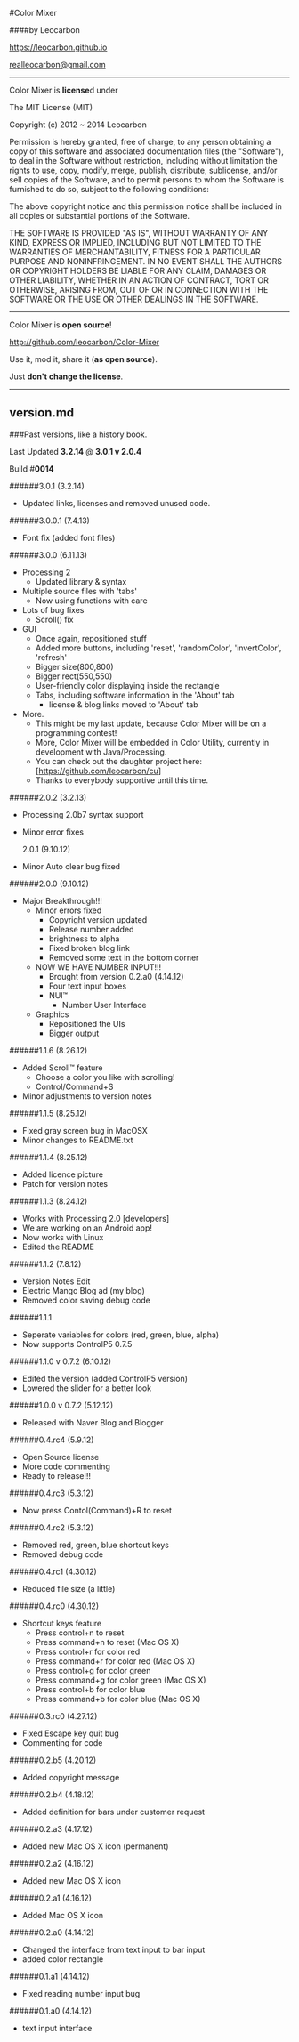 #Color Mixer

####by Leocarbon


<https://leocarbon.github.io>

<realleocarbon@gmail.com>

---
Color Mixer is **license**d under

The MIT License (MIT)

Copyright (c) 2012 ~ 2014 Leocarbon

Permission is hereby granted, free of charge, to any person obtaining a copy
of this software and associated documentation files (the "Software"), to deal
in the Software without restriction, including without limitation the rights
to use, copy, modify, merge, publish, distribute, sublicense, and/or sell
copies of the Software, and to permit persons to whom the Software is
furnished to do so, subject to the following conditions:

The above copyright notice and this permission notice shall be included in
all copies or substantial portions of the Software.

THE SOFTWARE IS PROVIDED "AS IS", WITHOUT WARRANTY OF ANY KIND, EXPRESS OR
IMPLIED, INCLUDING BUT NOT LIMITED TO THE WARRANTIES OF MERCHANTABILITY,
FITNESS FOR A PARTICULAR PURPOSE AND NONINFRINGEMENT. IN NO EVENT SHALL THE
AUTHORS OR COPYRIGHT HOLDERS BE LIABLE FOR ANY CLAIM, DAMAGES OR OTHER
LIABILITY, WHETHER IN AN ACTION OF CONTRACT, TORT OR OTHERWISE, ARISING FROM,
OUT OF OR IN CONNECTION WITH THE SOFTWARE OR THE USE OR OTHER DEALINGS IN
THE SOFTWARE.

---
Color Mixer is **open source**!

<http://github.com/leocarbon/Color-Mixer>

Use it, mod it, share it (**as open source**).

Just **don't change the license**.
  
---
version.md
---

###Past versions, like a history book.
  

  Last Updated **3.2.14** @ **3.0.1 v 2.0.4**
  
  Build #**0014**

######3.0.1 (3.2.14)
* Updated links, licenses and removed unused code.

######3.0.0.1 (7.4.13)
* Font fix (added font files)

######3.0.0 (6.11.13)
* Processing 2 
     * Updated library & syntax
* Multiple source files with 'tabs'
  * Now using functions with care
* Lots of bug fixes
  * Scroll() fix
* GUI
  * Once again, repositioned stuff
  * Added more buttons, including 'reset', 'randomColor', 'invertColor', 'refresh'
  * Bigger size(800,800)
  * Bigger rect(550,550)
  * User-friendly color displaying inside the rectangle
  * Tabs, including software information in the 'About' tab
    * license & blog links moved to 'About' tab
* More.
  * This might be my last update, because Color Mixer will be on a programming contest!
  * More, Color Mixer will be embedded in Color Utility, currently in development with Java/Processing.
  * You can check out the daughter project here: [https://github.com/leocarbon/cu]
  * Thanks to everybody supportive until this time.

######2.0.2 (3.2.13)
* Processing 2.0b7 syntax support
* Minor error fixes

  2.0.1 (9.10.12)
* Minor Auto clear bug fixed
   
######2.0.0 (9.10.12)
* Major Breakthrough!!!
  * Minor errors fixed
    * Copyright version updated
    * Release number added
    * brightness to alpha
    * Fixed broken blog link
    * Removed some text in the bottom corner
  * NOW WE HAVE NUMBER INPUT!!!
    * Brought from version 0.2.a0 (4.14.12)
    * Four text input boxes
    * NUI™
      * Number User Interface
  * Graphics
    * Repositioned the UIs
    * Bigger output
         
######1.1.6 (8.26.12)
* Added Scroll™ feature
  * Choose a color you like with scrolling!
  * Control/Command+S
* Minor adjustments to version notes
   
######1.1.5 (8.25.12)
* Fixed gray screen bug in MacOSX
* Minor changes to README.txt
   
######1.1.4 (8.25.12)
* Added licence picture
* Patch for version notes
   
######1.1.3 (8.24.12)
* Works with Processing 2.0 [developers]
* We are working on an Android app!
* Now works with Linux
* Edited the README
   
######1.1.2 (7.8.12)
* Version Notes Edit
* Electric Mango Blog ad (my blog)
* Removed color saving debug code
   
######1.1.1
* Seperate variables for colors (red, green, blue, alpha)
* Now supports ControlP5 0.7.5
   
######1.1.0 v 0.7.2 (6.10.12)
* Edited the version (added ControlP5 version) 
* Lowered the slider for a better look
   
######1.0.0 v 0.7.2 (5.12.12)
* Released with Naver Blog and Blogger
   
######0.4.rc4 (5.9.12)
* Open Source license
* More code commenting
* Ready to release!!!
   
######0.4.rc3 (5.3.12)
* Now press Contol(Command)+R to reset
   
######0.4.rc2 (5.3.12)
* Removed red, green, blue shortcut keys
* Removed debug code
   
######0.4.rc1 (4.30.12)
* Reduced file size (a little)
   
######0.4.rc0 (4.30.12)
* Shortcut keys feature
  * Press control+n to reset
  * Press command+n to reset (Mac OS X)
  * Press control+r for color red
  * Press command+r for color red (Mac OS X)
  * Press control+g for color green
  * Press command+g for color green (Mac OS X)
  * Press control+b for color blue
  * Press command+b for color blue (Mac OS X)
     
######0.3.rc0 (4.27.12)
* Fixed Escape key quit bug
* Commenting for code
  
######0.2.b5 (4.20.12)
* Added copyright message
   
######0.2.b4 (4.18.12)
* Added definition for bars under customer request
   
######0.2.a3 (4.17.12)
* Added new Mac OS X icon (permanent)
   
######0.2.a2 (4.16.12)
* Added new Mac OS X icon
   
######0.2.a1 (4.16.12)
* Added Mac OS X icon
   
######0.2.a0 (4.14.12)
* Changed the interface from text input to bar input
* added color rectangle
   
######0.1.a1 (4.14.12)
* Fixed reading number input bug
   
######0.1.a0 (4.14.12)
* text input interface
  